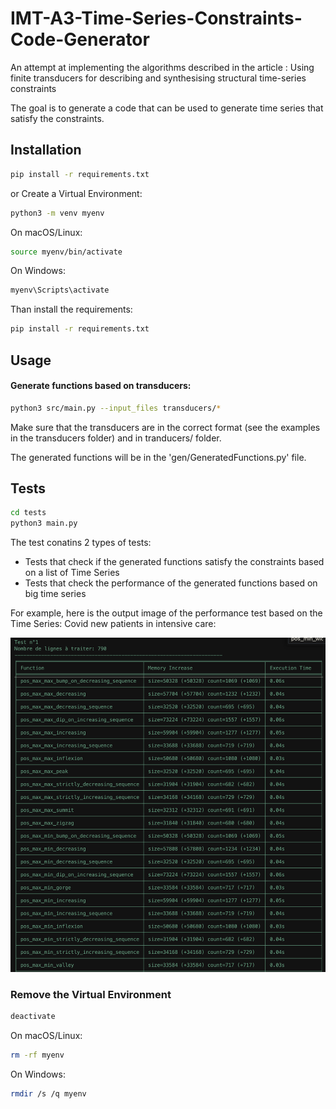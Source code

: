 # IMT-A3-Time-Series-Constraints-Code-Generator

An attempt at implementing the algorithms described in the article : Using finite transducers for describing and synthesising structural time-series constraints

The goal is to generate a code that can be used to generate time series that satisfy the constraints.


## Installation

```bash
pip install -r requirements.txt
```

or Create a Virtual Environment:

```bash
python3 -m venv myenv
```

On macOS/Linux:

```bash
source myenv/bin/activate
```

On Windows:

```bash
myenv\Scripts\activate
```

Than install the requirements:

```bash
pip install -r requirements.txt
```


## Usage

#### Generate functions based on transducers:

```bash
python3 src/main.py --input_files transducers/*
```

Make sure that the transducers are in the correct format (see the examples in the transducers folder)
and in tranducers/ folder.

The generated functions will be in the 'gen/GeneratedFunctions.py' file.

## Tests

```bash
cd tests
python3 main.py
```

The test conatins 2 types of tests:
- Tests that check if the generated functions satisfy the constraints based on a list of Time Series
- Tests that check the performance of the generated functions based on big time series

For example, here is the output image of the performance test based on the Time Series: Covid new patients in intensive care:

![Global climate change data from 1950 to 2015](public/perf-test.png)


### Remove the Virtual Environment

```bash
deactivate
```

On macOS/Linux:

```bash
rm -rf myenv
```

On Windows:

```bash
rmdir /s /q myenv
```